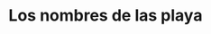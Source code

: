 ---
layout: libro
title: Los nombres de las playa
flipbook: https://www.yumpu.com/es/embed/view/haXWxwTHU2fjECoG
permalink: /monotematica/libro/
---